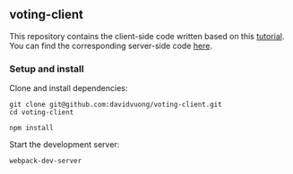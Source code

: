 ## voting-client

This repository contains the client-side code written based on this [tutorial](http://teropa.info/blog/2015/09/10/full-stack-redux-tutorial.html). You can find the corresponding server-side code [here](https://github.com/davidvuong/voting-server).

### Setup and install

Clone and install dependencies:

```
git clone git@github.com:davidvuong/voting-client.git
cd voting-client

npm install
```

Start the development server:

```
webpack-dev-server
```
